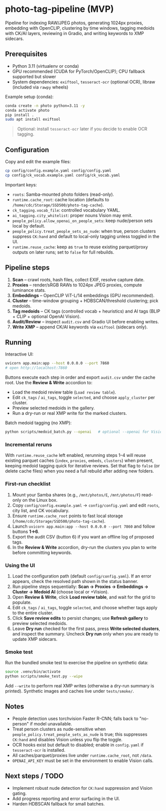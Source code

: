# photo-tag-pipeline (MVP)

Pipeline for indexing RAW/JPEG photos, generating 1024px proxies, embedding with OpenCLIP, clustering by time windows, tagging medoids with CK/AI layers, reviewing in Gradio, and writing keywords to XMP sidecars.

## Prerequisites

- Python 3.11 (virtualenv or conda)
- GPU recommended (CUDA for PyTorch/OpenCLIP); CPU fallback supported but slower
- System dependencies: `exiftool`, `tesseract-ocr` (optional OCR), libraw (included via `rawpy` wheels)

Example setup (conda):

```bash
conda create -n photo python=3.11 -y
conda activate photo
pip install .
sudo apt install exiftool
```

> Optional: install `tesseract-ocr` later if you decide to enable OCR tagging.

## Configuration

Copy and edit the example files:

```bash
cp config/config.example.yaml config/config.yaml
cp config/ck_vocab.example.yaml config/ck_vocab.yaml
```

Important keys:

- `roots`: Samba-mounted photo folders (read-only).
- `runtime.cache_root`: cache location (defaults to `/home/cdc/Storage/SSD500/photo-tag-cache`).
- `ck_tagging.vocab_file`: controlled vocabulary YAML.
- `ai_tagging.city_whitelist`: proper nouns Vision may emit.
- `people_policy.allow_openai_on_people_sets`: keep nude/person sets local by default.
- `people_policy.treat_people_sets_as_nude`: when true, person clusters suppress `CK:hand` and default to local-only tagging unless toggled in the UI.
- `runtime.reuse_cache`: keep as `true` to reuse existing parquet/proxy outputs on later runs; set to `false` for full rebuilds.

## Pipeline steps

1. **Scan** – crawl roots, hash files, collect EXIF, resolve capture date.
2. **Proxies** – render/sRGB RAWs to 1024px JPEG proxies, compute luminance stats.
3. **Embeddings** – OpenCLIP ViT-L/14 embeddings (GPU recommended).
4. **Cluster** – time-window grouping + HDBSCAN/threshold clustering; pick medoids.
5. **Tag medoids** – CK tags (controlled vocab + heuristics) and AI tags (BLIP + CLIP + optional OpenAI Vision).
6. **Audit/Review** – inspect `audit.csv` and Gradio UI before enabling writes.
7. **Write XMP** – append CK/AI keywords via `exiftool` (sidecars only).

## Running

Interactive UI:

```bash
uvicorn app.main:app --host 0.0.0.0 --port 7860
# open http://localhost:7860
```

Buttons execute each step in order and export `audit.csv` under the cache root.
Use the **Review & Write** accordion to:
- Load the medoid review table (`Load review table`).
- Edit `ck_tags` / `ai_tags`, toggle `selected`, and choose `apply_cluster` per cluster.
- Preview selected medoids in the gallery.
- Run a dry-run or real XMP write for the marked clusters.

Batch medoid tagging (no XMP):

```bash
python scripts/medoid_batch.py --openai   # optional --openai for Vision on medoids
```

### Incremental reruns

With `runtime.reuse_cache` left enabled, rerunning steps 1–4 will reuse existing parquet caches (`index`, `proxies`, `embeds`, `clusters`) when present, keeping medoid tagging quick for iterative reviews. Set that flag to `false` (or delete cache files) when you need a full rebuild after adding new folders.

### First-run checklist

1. Mount your Samba shares (e.g., `/mnt/photos/E`, `/mnt/photos/F`) read-only on the Linux box.
2. Copy `config/config.example.yaml` → `config/config.yaml` and edit `roots`, city list, and CK vocabulary.
3. Ensure `runtime.cache_root` points to fast local storage (`/home/cdc/Storage/SSD500/photo-tag-cache`).
4. Launch `uvicorn app.main:app --host 0.0.0.0 --port 7860` and follow buttons **1→6**.
5. Export the audit CSV (button 6) if you want an offline log of proposed tags.
6. In the **Review & Write** accordion, dry-run the clusters you plan to write before committing keywords.

### Using the UI

1. Load the configuration path (default `config/config.yaml`). If an error appears, check the resolved path shown in the status banner.
2. Run pipeline steps sequentially: **Scan → Proxies → Embeddings → Cluster → Medoid AI** (choose local or +Vision).
3. Open **Review & Write**, click **Load review table**, and wait for the grid to populate.
4. Edit `ck_tags` / `ai_tags`, toggle `selected`, and choose whether tags apply to the entire cluster.
5. Click **Save review edits** to persist changes; use **Refresh gallery** to preview selected medoids.
6. Leave **Dry run** checked for the first pass, press **Write selected clusters**, and inspect the summary. Uncheck **Dry run** only when you are ready to update XMP sidecars.

### Smoke test

Run the bundled smoke test to exercise the pipeline on synthetic data:

```bash
source .venv/bin/activate
python scripts/smoke_test.py --wipe
```

Add `--write` to perform real XMP writes (otherwise a dry-run summary is printed). Synthetic images and caches live under `tests/smoke/`.

## Notes

- People detection uses torchvision Faster R-CNN; falls back to "no-person" if model unavailable.
- Treat person clusters as nude-sensitive when `people_policy.treat_people_sets_as_nude` is true; this suppresses `CK:hand` and disables Vision unless you flip the toggle.
- OCR hooks exist but default to disabled; enable in `config.yaml` if `tesseract-ocr` is installed.
- All caches/parquet/proxies live under `runtime.cache_root`, not `/data`.
- `OPENAI_API_KEY` must be set in the environment to enable Vision calls.

## Next steps / TODO

- Implement robust nude detection for `CK:hand` suppression and Vision gating.
- Add progress reporting and error surfacing in the UI.
- Harden HDBSCAN fallback for small batches.

